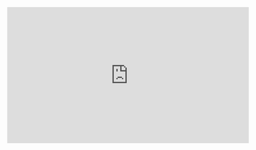 <iframe width="560" height="315" src="https://www.youtube.com/embed/KzwhWPLzmyM" frameborder="0" allowfullscreen></iframe>
